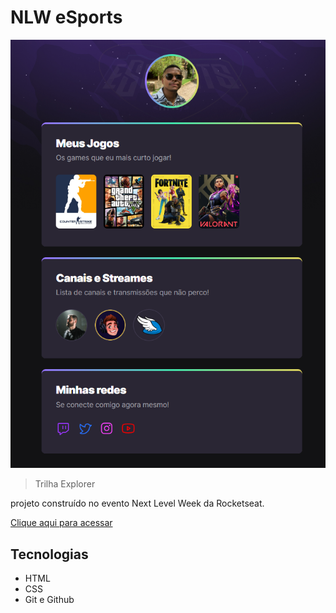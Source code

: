 # NLW eSports 

![preview](./.github/preview.png)

> Trilha Explorer

projeto construído no evento Next Level Week da Rocketseat.

[Clique aqui para acessar](https://gabrielsmp.github.io/nlw)

##  Tecnologias

- HTML
- CSS
- Git e Github